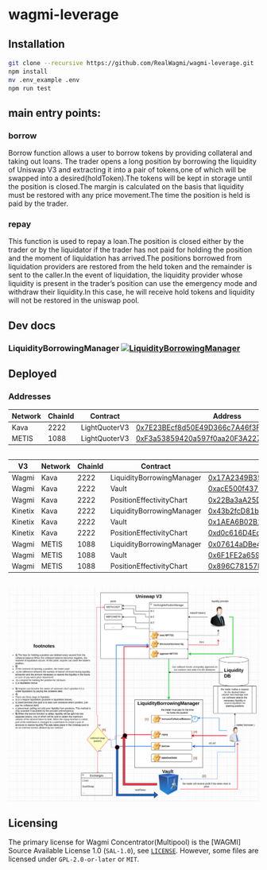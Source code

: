 # wagmi-leverage

## Installation
```bash
git clone --recursive https://github.com/RealWagmi/wagmi-leverage.git
npm install
mv .env_example .env
npm run test
```

## main entry points:

### borrow

Borrow function allows a user to borrow tokens by providing collateral and taking out loans.
The trader opens a long position by borrowing the liquidity of Uniswap V3 and extracting it into a pair of tokens,one of which will be swapped into a desired(holdToken).The tokens will be kept in storage until the position is closed.The margin is calculated on the basis that liquidity must be restored with any price movement.The time the position is held is paid by the trader.

### repay

This function is used to repay a loan.The position is closed either by the trader or by the liquidator if the trader has not paid for holding the position and the moment of liquidation has arrived.The positions borrowed from liquidation providers are restored from the held token and the remainder is sent to the caller.In the event of liquidation, the liquidity provider whose liquidity is present in the trader’s position can use the emergency mode and withdraw their liquidity.In this case, he will receive hold tokens and liquidity will not be restored in the uniswap pool.


## Dev docs
### LiquidityBorrowingManager [![LiquidityBorrowingManager](https://img.shields.io/badge/docs-%F0%9F%93%84-yellow)](./docs/LiquidityBorrowingManager.md)

## Deployed

### Addresses

| Network | ChainId | Contract | Address |
|------| ------- | -----| -----|
| Kava | 2222 | LightQuoterV3 | [0x7E23BEcf8d50E49D366c7A46f3F188187c098463](https://kavascan.com/address/0x7E23BEcf8d50E49D366c7A46f3F188187c098463) |
| METIS | 1088 | LightQuoterV3 | [0xF3a53859420a597f0aa20F3A227d0dCfE0825fdd](https://explorer.metis.io/address/0xF3a53859420a597f0aa20F3A227d0dCfE0825fdd) |

##

| V3 | Network | ChainId | Contract | Address |
|------|------| ------- | -----| -----|
| Wagmi | Kava | 2222 | LiquidityBorrowingManager | [0x17A2349B3530F3b6082116D2B223edd5862bC3ac](https://kavascan.com/address/0x17A2349B3530F3b6082116D2B223edd5862bC3ac) |
| Wagmi | Kava | 2222 | Vault| [0xacE500f4373Ff7dc4FBa17B6274d02DdAFBA409c](https://kavascan.com/address/0xacE500f4373Ff7dc4FBa17B6274d02DdAFBA409c) |
| Wagmi | Kava | 2222 | PositionEffectivityChart| [0x22Ba3aA25D415725bD6F5BB175f3E9AA6cAdcd7D](https://kavascan.com/address/0x22Ba3aA25D415725bD6F5BB175f3E9AA6cAdcd7D) |
| Kinetix | Kava | 2222 | LiquidityBorrowingManager | [0x43b2fcD81b8dC2A94Cf1eF645EDac763400551a1](https://kavascan.com/address/0x43b2fcD81b8dC2A94Cf1eF645EDac763400551a1) |
| Kinetix | Kava | 2222 | Vault| [0x1AEA6B02B1EcdBD2a6D00E0583855e32756C5786](https://kavascan.com/address/0x1AEA6B02B1EcdBD2a6D00E0583855e32756C5786) |
| Kinetix | Kava | 2222 | PositionEffectivityChart| [0xd0c616D4Ec4373297f2E2Cb142d15d62613F7dA4](https://kavascan.com/address/0xd0c616D4Ec4373297f2E2Cb142d15d62613F7dA4) |
| Wagmi | METIS | 1088 | LiquidityBorrowingManager | [0x07614aDBe4188EAf1dD90Eb49cA964307bB2E985](https://explorer.metis.io/address/0x07614aDBe4188EAf1dD90Eb49cA964307bB2E985) |
| Wagmi | METIS | 1088 | Vault| [0x6F1FE2a6598b99b87e10B5cE33c14173eAAd7469](https://explorer.metis.io/address/0x6F1FE2a6598b99b87e10B5cE33c14173eAAd7469) |
| Wagmi | METIS | 1088 | PositionEffectivityChart| [0x896C78157b96C5566D0Fe8FcCfB3C1D9e229a7cA](https://explorer.metis.io/address/0x896C78157b96C5566D0Fe8FcCfB3C1D9e229a7cA) |

##

![](1.png "Title")

## Licensing

The primary license for Wagmi Concentrator(Multipool) is the [WAGMI] Source Available License 1.0 (`SAL-1.0`), see [`LICENSE`](./LICENSE.md). However, some files are licensed under `GPL-2.0-or-later` or `MIT`.